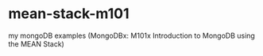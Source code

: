 # mean-stack-m101
my mongoDB examples (MongoDBx: M101x Introduction to MongoDB using the MEAN Stack)
